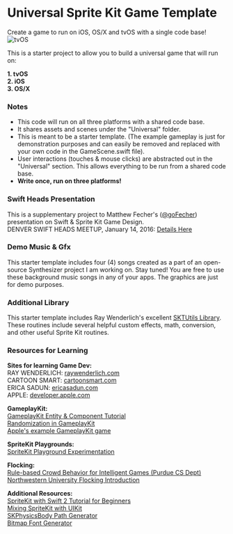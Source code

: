 # Universal Sprite Kit Game Template
Create a game to run on iOS, OS/X and tvOS with a single code base!
![tvOS](http://i.giphy.com/3o8dp0eJZvEuNHVlGU.gif)

This is a starter project to allow you to build a universal game that will run on:

**1. tvOS  
2. iOS  
3. OS/X**

### Notes

- This code will run on all three platforms with a shared code base.
- It shares assets and scenes under the "Universal" folder. 
- This is meant to be a starter template. (The example gameplay is just for demonstration purposes and can easily be removed and replaced with your own code in the GameScene.swift file).
- User interactions (touches & mouse clicks) are abstracted out in the "Universal" section. This allows everything to be run from a shared code base.  
- **Write once, run on three platforms!**

### Swift Heads Presentation
This is a supplementary project to Matthew Fecher's ([@goFecher](http://twitter.com/goFecher)) presentation on Swift & Sprite Kit Game Design.  
DENVER SWIFT HEADS MEETUP, January 14, 2016: [Details Here](http://www.meetup.com/Denver-Swift-Heads/events/225216170/)

### Demo Music & Gfx

This starter template includes four (4) songs created as a part of an open-source Synthesizer project I am working on. Stay tuned!  You are free to use these background music songs in any of your apps. The graphics are just for demo purposes.

### Additional Library

This starter template includes Ray Wenderlich's excellent [SKTUtils Library](https://github.com/raywenderlich/SKTUtils). These routines include several helpful custom effects, math, conversion, and other useful Sprite Kit routines.

### Resources for Learning  
  
**Sites for learning Game Dev:**  
RAY WENDERLICH: [raywenderlich.com](http://raywenderlich.com)   
CARTOON SMART: [cartoonsmart.com](http://cartoonsmart.com)  
ERICA SADUN: [ericasadun.com](http://ericasadun.com)  
APPLE: [developer.apple.com](developer.apple.com/library/ios/)

**GameplayKit:**  
[GameplayKit Entity & Component Tutorial](http://www.raywenderlich.com/119959/gameplaykit-tutorial-entity-component-system-agents-goals-behaviors)  
[Randomization in GameplayKit](http://ericasadun.com/2015/06/30/going-random-in-the-age-of-gameplaykit/)  
[Apple's example GameplayKit game](
https://developer.apple.com/library/ios/samplecode/DemoBots/Introduction/Intro.html)

**SpriteKit Playgrounds:**  
[SpriteKit Playground Experimentation](http://ericasadun.com/2015/04/22/swift-simple-spritekit-experimentation/)

**Flocking:**  
[Rule-based Crowd Behavior for Intelligent Games (Purdue CS Dept)](https://www.cs.purdue.edu/homes/cmh/distribution/PapersChron/3896a410.pdf)  
[Northwestern University Flocking Introduction](http://ccl.northwestern.edu/netlogo/models/Flocking)

**Additional Resources:**  
[SpriteKit with Swift 2 Tutorial for Beginners](http://www.raywenderlich.com/119815/sprite-kit-swift-2-tutorial-for-beginners)  
[Mixing SpriteKit with UIKit](https://littlebitesofcocoa.com/8-mixing-spritekit-into-uikit)  
[SKPhysicsBody Path Generator](http://www.radicalphase.com/pathgen/)  
[Bitmap Font Generator](https://71squared.com/glyphdesigner)

